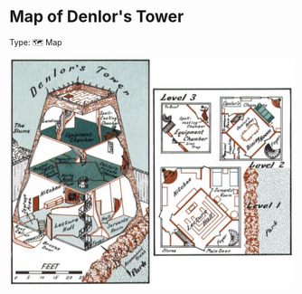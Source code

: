 # Map of Denlor's Tower

Type: 🗺️ Map

![Map%20of%20Denlor's%20Tower%20729dfc215a174dc096bf45a89b2f0673/SPOILER_denlors_tower.png](SPOILER_denlors_tower.png)